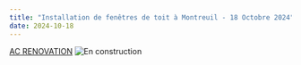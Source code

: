 ```yaml
---
title: "Installation de fenêtres de toit à Montreuil - 18 Octobre 2024"
date: 2024-10-18
---
```


[AC RENOVATION](../index.html#contact)
![En construction](/images/illustrations/icons/enconstruction.svg)

